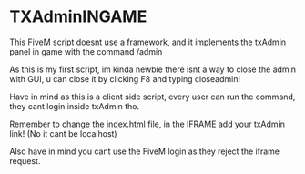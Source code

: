 # TXAdminINGAME
This FiveM script doesnt use a framework, and it implements the txAdmin panel in game with the command /admin

As this is my first script, im kinda newbie there isnt a way to close the admin with GUI, u can close it by clicking F8 and typing closeadmin!

Have in mind as this is a client side script, every user can run the command, they cant login inside txAdmin tho.

Remember to change the index.html file, in the IFRAME add your txAdmin link! (No it cant be localhost)

Also have in mind you cant use the FiveM login as they reject the iframe request.
